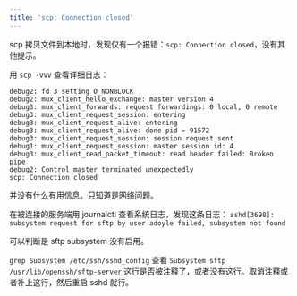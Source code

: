 ```yaml
---
title: 'scp: Connection closed'
---
```



scp 拷贝文件到本地时，发现仅有一个报错：`scp: Connection closed`，没有其他提示。

用 `scp -vvv` 查看详细日志：

```
debug2: fd 3 setting O_NONBLOCK
debug2: mux_client_hello_exchange: master version 4
debug3: mux_client_forwards: request forwardings: 0 local, 0 remote
debug3: mux_client_request_session: entering
debug3: mux_client_request_alive: entering
debug3: mux_client_request_alive: done pid = 91572
debug3: mux_client_request_session: session request sent
debug1: mux_client_request_session: master session id: 4
debug3: mux_client_read_packet_timeout: read header failed: Broken pipe
debug2: Control master terminated unexpectedly
scp: Connection closed
```

并没有什么有用信息。只知道是网络问题。

在被连接的服务端用 journalctl 查看系统日志，发现这条日志：
`sshd[3698]: subsystem request for sftp by user adoyle failed, subsystem not found`

可以判断是 sftp subsystem 没有启用。

`grep Subsystem /etc/ssh/sshd_config` 查看 `Subsystem sftp /usr/lib/openssh/sftp-server` 这行是否被注释了，或者没有这行。取消注释或者补上这行，然后重启 sshd 就行。
